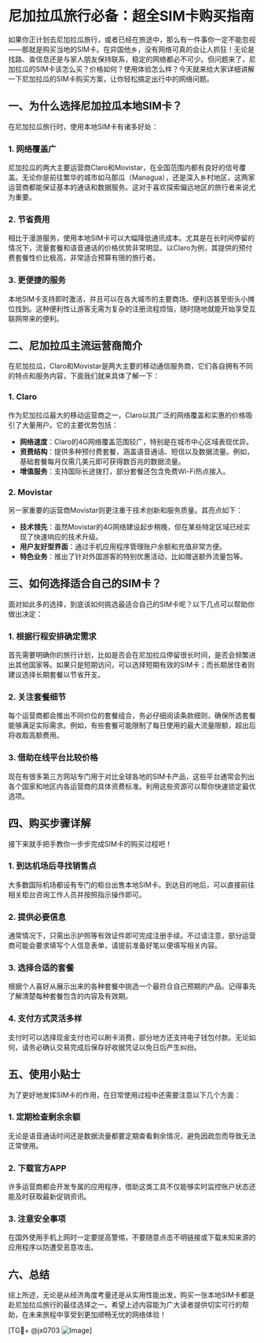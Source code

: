 # 尼加拉瓜旅行必备：超全SIM卡购买指南

如果你正计划去尼加拉瓜旅行，或者已经在旅途中，那么有一件事你一定不能忽视——那就是购买当地的SIM卡。在异国他乡，没有网络可真的会让人抓狂！无论是找路、查信息还是与家人朋友保持联系，稳定的网络都必不可少。但问题来了，尼加拉瓜的SIM卡该怎么买？价格如何？使用体验怎么样？今天就来给大家详细讲解一下尼加拉瓜的SIM卡购买方案，让你轻松搞定出行中的网络问题。

## 一、为什么选择尼加拉瓜本地SIM卡？

在尼加拉瓜旅行时，使用本地SIM卡有诸多好处：

### 1. 网络覆盖广
尼加拉瓜的两大主要运营商Claro和Movistar，在全国范围内都有良好的信号覆盖。无论你是前往繁华的城市如马那瓜（Managua），还是深入乡村地区，这两家运营商都能保证基本的通话和数据服务。这对于喜欢探索偏远地区的旅行者来说尤为重要。

### 2. 节省费用
相比于漫游服务，使用本地SIM卡可以大幅降低通讯成本。尤其是在长时间停留的情况下，流量套餐和语音通话的价格优势非常明显。以Claro为例，其提供的预付费套餐性价比极高，非常适合预算有限的旅行者。

### 3. 更便捷的服务
本地SIM卡支持即时激活，并且可以在各大城市的主要商场、便利店甚至街头小摊位找到。这种便利性让游客无需为复杂的注册流程烦恼，随时随地就能开始享受互联网带来的便利。

## 二、尼加拉瓜主流运营商简介

在尼加拉瓜，Claro和Movistar是两大主要的移动通信服务商，它们各自拥有不同的特点和服务内容，下面我们就来具体了解一下：

### 1. Claro
作为尼加拉瓜最大的移动运营商之一，Claro以其广泛的网络覆盖和实惠的价格吸引了大量用户。它的主要优势包括：
   - **网络速度**：Claro的4G网络覆盖范围较广，特别是在城市中心区域表现优异。
   - **资费结构**：提供多种预付费套餐，涵盖语音通话、短信以及数据流量。例如，基础套餐每月仅需几美元即可获得数百兆的数据流量。
   - **增值服务**：支持国际长途拨打，部分套餐还包含免费Wi-Fi热点接入。

### 2. Movistar
另一家重要的运营商Movistar则更注重于技术创新和服务质量。其亮点如下：
   - **技术领先**：虽然Movistar的4G网络建设起步稍晚，但在某些特定区域已经实现了快速响应的技术升级。
   - **用户友好型界面**：通过手机应用程序管理账户余额和充值非常方便。
   - **特色业务**：推出了针对外国游客的特别优惠活动，比如赠送额外流量包等。

## 三、如何选择适合自己的SIM卡？

面对如此多的选择，到底该如何挑选最适合自己的SIM卡呢？以下几点可以帮助你做出决定：

### 1. 根据行程安排确定需求
首先需要明确你的旅行计划，比如是否会在尼加拉瓜停留很长时间，是否会频繁进出其他国家等。如果只是短期访问，可以选择短期有效的SIM卡；而长期居住者则建议选择长期套餐以节省开支。

### 2. 关注套餐细节
每个运营商都会推出不同价位的套餐组合，务必仔细阅读条款细则，确保所选套餐能够满足实际需求。例如，有些套餐可能限制了每日使用的最大流量限额，超出后将收取高额费用。

### 3. 借助在线平台比较价格
现在有很多第三方网站专门用于对比全球各地的SIM卡产品，这些平台通常会列出各个国家和地区内各运营商的具体资费标准。利用这些资源可以帮你快速锁定最优选项。

## 四、购买步骤详解

接下来就手把手教你一步步完成SIM卡的购买过程吧！

### 1. 到达机场后寻找销售点
大多数国际机场都设有专门的柜台出售本地SIM卡。到达目的地后，可以直接前往相关柜台咨询工作人员并按照指示操作即可。

### 2. 提供必要信息
通常情况下，只需出示护照等有效证件即可完成注册手续。不过请注意，部分运营商可能会要求填写个人信息表单，请提前准备好笔以便填写相关内容。

### 3. 选择合适的套餐
根据个人喜好从展示出来的各种套餐中挑选一个最符合自己预期的产品。记得事先了解清楚每种套餐包含的内容及有效期。

### 4. 支付方式灵活多样
支付时可以选择现金支付也可以刷卡消费，部分地方还支持电子钱包付款。无论如何，请务必确认交易完成后保存好收据凭证以免日后产生纠纷。

## 五、使用小贴士

为了更好地发挥SIM卡的作用，在日常使用过程中还需要注意以下几个方面：

### 1. 定期检查剩余余额
无论是语音通话时间还是数据流量都要定期查看剩余情况，避免因疏忽而导致无法正常使用。

### 2. 下载官方APP
许多运营商都会开发专属的应用程序，借助这类工具不仅能够实时监控账户状态还能及时获取最新促销资讯。

### 3. 注意安全事项
在国外使用手机上网时一定要提高警惕，不要随意点击不明链接或下载未知来源的应用程序以防遭受恶意攻击。

## 六、总结

综上所述，无论是从经济角度考量还是从实用性能出发，购买一张本地SIM卡都是赴尼加拉瓜旅行的最佳选择之一。希望上述内容能为广大读者提供切实可行的帮助，在未来旅程中享受到更加顺畅无忧的网络体验！

[TG💪+ @jx0703 ![Image](https://github.com/user-attachments/assets/dbca1d08-cadb-493c-b0ec-ad6f7a83f270)]